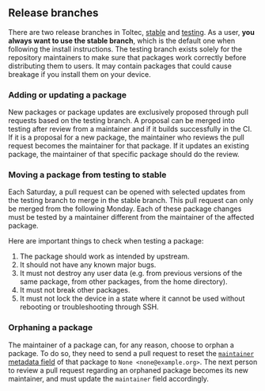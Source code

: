 ## Release branches

There are two release branches in Toltec, [stable](https://toltec.delab.re/stable) and [testing](https://toltec.delab.re/testing).
As a user, **you always want to use the stable branch**, which is the default one when following the install instructions.
The testing branch exists solely for the repository maintainers to make sure that packages work correctly before distributing them to users.
It may contain packages that could cause breakage if you install them on your device.

### Adding or updating a package

New packages or package updates are exclusively proposed through pull requests based on the testing branch.
A proposal can be merged into testing after review from a maintainer and if it builds successfully in the CI.
If it is a proposal for a new package, the maintainer who reviews the pull request becomes the maintainer for that package.
If it updates an existing package, the maintainer of that specific package should do the review.

### Moving a package from testing to stable

Each Saturday, a pull request can be opened with selected updates from the testing branch to merge in the stable branch.
This pull request can only be merged from the following Monday.
Each of these package changes must be tested by a maintainer different from the maintainer of the affected package.

Here are important things to check when testing a package:

1. The package should work as intended by upstream.
2. It should not have any known major bugs.
3. It must not destroy any user data (e.g. from previous versions of the same package, from other packages, from the home directory).
4. It must not break other packages.
5. It must not lock the device in a state where it cannot be used without rebooting or troubleshooting through SSH.

### Orphaning a package

The maintainer of a package can, for any reason, choose to orphan a package.
To do so, they need to send a pull request to reset the [`maintainer` metadata field](docs/package.md#maintainer-required) of that package to `None <none@example.org>`.
The next person to review a pull request regarding an orphaned package becomes its new maintainer, and must update the `maintainer` field accordingly.
